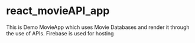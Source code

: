 # react_movieAPI_app
This is Demo MovieApp which uses Movie Databases and render it through the use of APIs. Firebase is used for hosting

